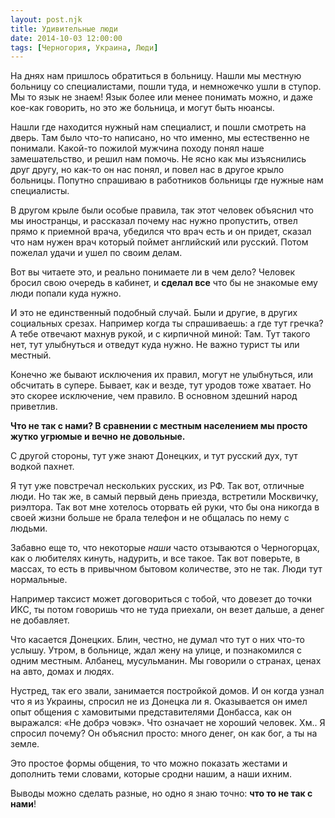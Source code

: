 ```yaml
---
layout: post.njk
title: Удивительные люди
date: 2014-10-03 12:00:00
tags: [Черногория, Украина, Люди]
---
```


На днях нам пришлось обратиться в больницу. Нашли мы местную больницу со специалистами, пошли туда, и немножечко ушли в ступор. Мы то язык не знаем! Язык более или менее понимать можно, и даже кое-как говорить, но это же больница, и могут быть нюансы.

Нашли где находится нужный нам специалист, и пошли смотреть на дверь. Там было что-то написано, но что именно, мы естественно не понимали. Какой-то пожилой мужчина походу понял наше замешательство, и решил нам помочь. Не ясно как мы изъяснились друг другу, но как-то он нас понял, и повел нас в другое крыло больницы. Попутно спрашиваю в работников больницы где нужные нам специалисты.

В другом крыле были особые правила, так этот человек объяснил что мы иностранцы, и рассказал почему нас нужно пропустить, отвел прямо к приемной врача, убедился что врач есть и он придет, сказал что нам нужен врач который поймет английский или русский. Потом пожелал удачи и ушел по своим делам.

Вот вы читаете это, и реально понимаете ли в чем дело? Человек бросил свою очередь в кабинет, и **сделал все** что бы не знакомые ему люди попали куда нужно.

И это не единственный подобный случай. Были и другие, в других социальных срезах. Например когда ты спрашиваешь: а где тут гречка? А тебе отвечают махнув рукой, и с кирпичной миной: Там. Тут такого нет, тут улыбнуться и отведут куда нужно. Не важно турист ты или местный.

Конечно же бывают исключения их правил, могут не улыбнуться, или обсчитать в супере. Бывает, как и везде, тут уродов тоже хватает. Но это скорее исключение, чем правило. В основном здешний народ приветлив.

**Что не так с нами? В сравнении с местным населением мы просто жутко угрюмые и вечно не довольные.**

С другой стороны, тут уже знают Донецких, и тут русский дух, тут водкой пахнет.

Я тут уже повстречал нескольких русских, из РФ. Так вот, отличные люди. Но так же, в самый первый день приезда, встретили Москвичку, риэлтора. Так вот мне хотелось оторвать ей руки, что бы она никогда в своей жизни больше не брала телефон и не общалась по нему с людьми.

Забавно еще то, что некоторые *наши* часто отзываются о Черногорцах, как о любителях кинуть, надурить, и все такое. Так вот поверьте, в массах, то есть в привычном бытовом количестве, это не так. Люди тут нормальные.

Например таксист может договориться с тобой, что довезет до точки ИКС, ты потом говоришь что не туда приехали, он везет дальше, а денег не добавляет.

Что касается Донецких. Блин, честно, не думал что тут о них что-то услышу. Утром, в больнице, ждал жену на улице, и познакомился с одним местным. Албанец, мусульманин. Мы говорили о странах, ценах на авто, домах и людях.

Нустред, так его звали, занимается постройкой домов. И он когда узнал что я из Украины, спросил не из Донецка ли я. Оказывается он имел опыт общения с хамовитыми представителями Донбасса, как он выражался: «Не добрэ човэк». Что означает не хороший человек. Хм.. Я спросил почему? Он объяснил просто: много денег, он как бог, а ты на земле.

Это простое формы общения, то что можно показать жестами и дополнить теми словами, которые сродни нашим, а наши ихним.

Выводы можно сделать разные, но одно я знаю точно: **что то не так с нами**!

